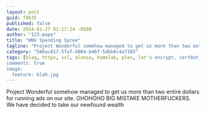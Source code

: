 ```yaml
---
layout: post
guid: f0b35
published: false
date: 2014-01-27 01:17:24 -0500
author: "123-pope"
title: "WNV Spending Spree"
tagline: "Project Wonderful somehow managed to get us more than two entire dollars for running ads on our site. OHOHOHO BIG MISTAKE MOTHERFUCKERS."
category: "586ac817-5faf-4804-b46f-5dbb8c4a7303"
tags: [blag, https, ssl, alonso, homelab, plex, let's encrypt, certbot]
comments: true
image:
  feature: blah.jpg
---
```


Project Wonderful somehow managed to get us more than two entire dollars for running ads on our site. OHOHOHO BIG MISTAKE MOTHERFUCKERS. We have decided to take our newfound wealth